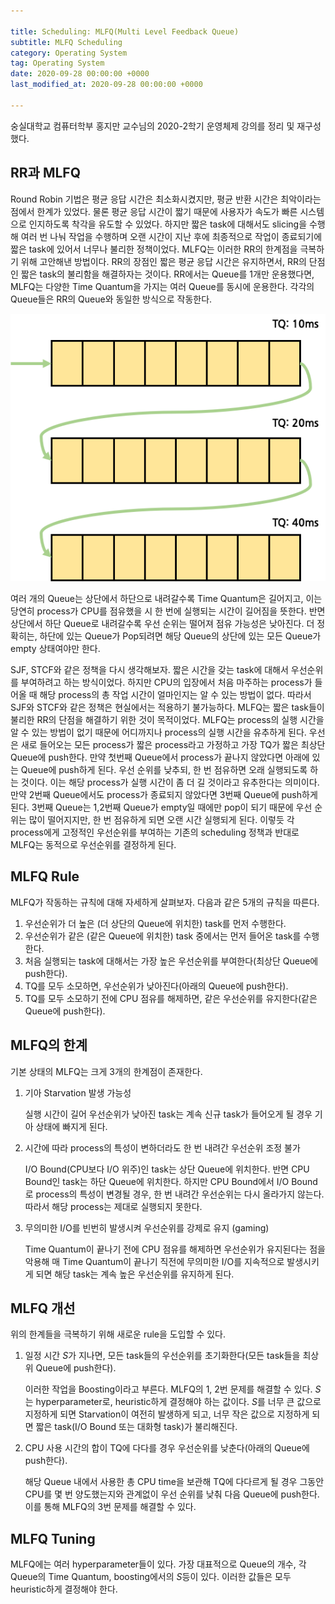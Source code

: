 ```yaml
---

title: Scheduling: MLFQ(Multi Level Feedback Queue)
subtitle: MLFQ Scheduling
category: Operating System
tag: Operating System
date: 2020-09-28 00:00:00 +0000
last_modified_at: 2020-09-28 00:00:00 +0000

---
```


숭실대학교 컴퓨터학부 홍지만 교수님의 2020-2학기 운영체제 강의를 정리 및 재구성했다.

## RR과 MLFQ

Round Robin 기법은 평균 응답 시간은 최소화시켰지만, 평균 반환 시간은 최악이라는 점에서 한계가 있었다. 물론 평균 응답 시간이 짧기 때문에 사용자가 속도가 빠른 시스템으로 인지하도록 착각을 유도할 수 있었다. 하지만 짧은 task에 대해서도 slicing을 수행해 여러 번 나눠 작업을 수행하며 오랜 시간이 지난 후에 최종적으로 작업이 종료되기에 짧은 task에 있어서 너무나 불리한 정책이었다. MLFQ는 이러한 RR의 한계점을 극복하기 위해 고안해낸 방법이다. RR의 장점인 짧은 평균 응답 시간은 유지하면서, RR의 단점인 짧은 task의 불리함을 해결하자는 것이다. RR에서는 Queue를 1개만 운용했다면, MLFQ는 다양한 Time Quantum을 가지는 여러 Queue를 동시에 운용한다. 각각의 Queue들은 RR의 Queue와 동일한 방식으로 작동한다.

![01.png](/assets/images/2020-09-28-Scheduling-MLFQ/01.png)

여러 개의 Queue는 상단에서 하단으로 내려갈수록 Time Quantum은 길어지고, 이는 당연히 process가 CPU를 점유했을 시 한 번에 실행되는 시간이 길어짐을 뜻한다. 반면 상단에서 하단 Queue로 내려갈수록 우선 순위는 떨어져 점유 가능성은 낮아진다. 더 정확히는, 하단에 있는 Queue가 Pop되려면 해당 Queue의 상단에 있는 모든 Queue가 empty 상태여야만 한다.

SJF, STCF와 같은 정책을 다시 생각해보자. 짧은 시간을 갖는 task에 대해서 우선순위를 부여하려고 하는 방식이었다. 하지만 CPU의 입장에서 처음 마주하는 process가 들어올 때 해당 process의 총 작업 시간이 얼마인지는 알 수 있는 방법이 없다. 따라서 SJF와 STCF와 같은 정책은 현실에서는 적용하기 불가능하다. MLFQ는 짧은 task들이 불리한 RR의 단점을 해결하기 위한 것이 목적이었다. MLFQ는 process의 실행 시간을 알 수 있는 방법이 없기 때문에 어디까지나 process의 실행 시간을 유추하게 된다. 우선은 새로 들어오는 모든 process가 짧은 process라고 가정하고 가장 TQ가 짧은 최상단 Queue에 push한다. 만약 첫번째 Queue에서 process가 끝나지 않았다면 아래에 있는 Queue에 push하게 된다. 우선 순위를 낮추되, 한 번 점유하면 오래 실행되도록 하는 것이다. 이는 해당 process가 실행 시간이 좀 더 길 것이라고 유추한다는 의미이다. 만약 2번째 Queue에서도 process가 종료되지 않았다면 3번째 Queue에 push하게 된다. 3번째 Queue는 1,2번째 Queue가 empty일 때에만 pop이 되기 때문에 우선 순위는 많이 떨어지지만, 한 번 점유하게 되면 오랜 시간 실행되게 된다. 이렇듯 각 process에게 고정적인 우선순위를 부여하는 기존의 scheduling 정책과 반대로 MLFQ는 동적으로 우선순위를 결정하게 된다.

## MLFQ Rule

MLFQ가 작동하는 규칙에 대해 자세하게 살펴보자. 다음과 같은 5개의 규칙을 따른다.

1. 우선순위가 더 높은 (더 상단의 Queue에 위치한) task를 먼저 수행한다.
2. 우선순위가 같은 (같은 Queue에 위치한) task 중에서는 먼저 들어온 task를 수행한다.
3. 처음 실행되는 task에 대해서는 가장 높은 우선순위를 부여한다(최상단 Queue에 push한다).
4. TQ를 모두 소모하면, 우선순위가 낮아진다(아래의 Queue에 push한다).
5. TQ를 모두 소모하기 전에 CPU 점유를 해제하면, 같은 우선순위를 유지한다(같은 Queue에 push한다).

## MLFQ의 한계

기본 상태의 MLFQ는 크게 3개의 한계점이 존재한다.

1. 기아 Starvation 발생 가능성

    실행 시간이 길어 우선순위가 낮아진 task는 계속 신규 task가 들어오게 될 경우 기아 상태에 빠지게 된다.

2. 시간에 따라 process의 특성이 변하더라도 한 번 내려간 우선순위 조정 불가

    I/O Bound(CPU보다 I/O 위주)인 task는 상단 Queue에 위치한다. 반면 CPU Bound인 task는 하단 Queue에 위치한다. 하지만 CPU Bound에서 I/O Bound로 process의 특성이 변경될 경우, 한 번 내려간 우선순위는 다시 올라가지 않는다. 따라서 해당 process는 제대로 실행되지 못한다.

3. 무의미한 I/O를 빈번히 발생시켜 우선순위를 강제로 유지 (gaming)

    Time Quantum이 끝나기 전에 CPU 점유를 해제하면 우선순위가 유지된다는 점을 악용해 매 Time Quantum이 끝나기 직전에 무의미한 I/O를 지속적으로 발생시키게 되면 해당 task는 계속 높은 우선순위를 유지하게 된다.

## MLFQ 개선

위의 한계들을 극복하기 위해 새로운 rule을 도입할 수 있다.

1. 일정 시간 $S$가 지나면, 모든 task들의 우선순위를 초기화한다(모든 task들을 최상위 Queue에 push한다).

    이러한 작업을 Boosting이라고 부른다. MLFQ의 1, 2번 문제를 해결할 수 있다. $S$는 hyperparameter로, heuristic하게 결정해야 하는 값이다. $S$를 너무 큰 값으로 지정하게 되면 Starvation이 여전히 발생하게 되고, 너무 작은 값으로 지정하게 되면 짧은 task(I/O Bound 또는 대화형 task)가 불리해진다.

2. CPU 사용 시간의 합이 TQ에 다다를 경우 우선순위를 낮춘다(아래의 Queue에 push한다).

    해당 Queue 내에서 사용한 총 CPU time을 보관해 TQ에 다다르게 될 경우 그동안 CPU를 몇 번 양도했는지와 관계없이 우선 순위를 낮춰 다음 Queue에 push한다. 이를 통해 MLFQ의 3번 문제를 해결할 수 있다.

## MLFQ Tuning

MLFQ에는 여러 hyperparameter들이 있다. 가장 대표적으로 Queue의 개수, 각 Queue의 Time Quantum, boosting에서의 $S$등이 있다. 이러한 값들은 모두 heuristic하게 결정해야 한다.
